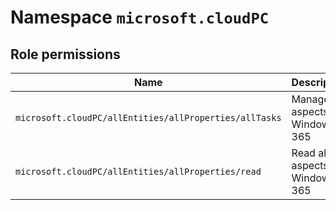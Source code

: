 # Namespace `microsoft.cloudPC`
## Role permissions
|Name|Description|Privileged|
|-|-|-|
|`microsoft.cloudPC/allEntities/allProperties/allTasks`|Manage all aspects of Windows 365|False|
|`microsoft.cloudPC/allEntities/allProperties/read`|Read all aspects of Windows 365|False|
